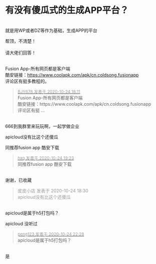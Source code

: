 # 有没有傻瓜式的生成APP平台？


<br />
就是用WP或者DZ等作为基础，生成APP的平台

帮顶，不清楚！<br />
<br />
请大佬们回答！<br />
<br />
<img src="static/image/smiley/default/lol.gif" smilieid="12" border="0" alt="" /><img src="static/image/smiley/default/lol.gif" smilieid="12" border="0" alt="" /><img src="static/image/smiley/default/lol.gif" smilieid="12" border="0" alt="" />

Fusion App-所有网页都是客户端<br />
酷安链接：https://www.coolapk.com/apk/cn.coldsong.fusionapp<br />
评论区有挺多教程的。<img src="static/image/smiley/default/hug.gif" smilieid="13" border="0" alt="" />

<div class="quote"><blockquote><font size="2"><a href="https://www.hostloc.com/forum.php?mod=redirect&amp;goto=findpost&amp;pid=9346853&amp;ptid=758028" target="_blank"><font color="#999999">BJY678 发表于 2020-10-24 18:11</font></a></font><br />
Fusion App-所有网页都是客户端<br />
酷安链接：https://www.coolapk.com/apk/cn.coldsong.fusionapp<br />
评论区有挺 ...</blockquote></div><br />
666到我群里来玩玩啊，一起学做企业<img src="static/image/smiley/default/lol.gif" smilieid="12" border="0" alt="" />

apicloud没有比这个还傻瓜<img id="aimg_tlPS2" onclick="zoom(this, this.src, 0, 0, 0)" class="zoom" src="https://cdn.jsdelivr.net/gh/hishis/forum-master/public/images/patch.gif" onmouseover="img_onmouseoverfunc(this)" onload="thumbImg(this)" border="0" alt="" />

同推荐fusion app 酷安下载

<div class="quote"><blockquote><font size="2"><a href="https://www.hostloc.com/forum.php?mod=redirect&amp;goto=findpost&amp;pid=9347143&amp;ptid=758028" target="_blank"><font color="#999999">hxq 发表于 2020-10-24 19:23</font></a></font><br />
同推荐fusion app 酷安下载</blockquote></div><br />
谢谢，已收藏

<div class="quote"><blockquote><font color="#999999">皮皮小店 发表于 2020-10-24 18:30</font><br />
<font color="#999999">apicloud没有比这个还傻瓜</font></blockquote></div><br />
apicloud是属于h5打包吗？

apicloud 没听过

<div class="quote"><blockquote><font size="2"><a href="https://www.hostloc.com/forum.php?mod=redirect&amp;goto=findpost&amp;pid=9348028&amp;ptid=758028" target="_blank"><font color="#999999">peng123 发表于 2020-10-24 22:28</font></a></font><br />
apicloud是属于h5打包吗？</blockquote></div><br />
是<img id="aimg_o5Jw2" onclick="zoom(this, this.src, 0, 0, 0)" class="zoom" src="https://cdn.jsdelivr.net/gh/hishis/forum-master/public/images/patch.gif" onmouseover="img_onmouseoverfunc(this)" onload="thumbImg(this)" border="0" alt="" />
